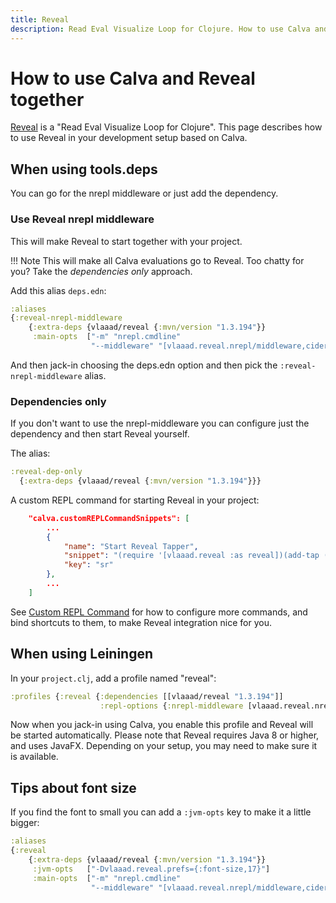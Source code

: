 ```yaml
---
title: Reveal
description: Read Eval Visualize Loop for Clojure. How to use Calva and Reveal together
---
```


# How to use Calva and Reveal together

[Reveal](https://vlaaad.github.io/reveal) is a "Read Eval Visualize Loop for Clojure". This page describes how to use Reveal in your development setup based on Calva.


## When using tools.deps

You can go for the nrepl middleware or just add the dependency. 


### Use Reveal nrepl middleware

This will make Reveal to start together with your project.

!!! Note
    This will make all Calva evaluations go to Reveal. Too chatty for you? Take the _dependencies only_ approach.


Add this alias `deps.edn`:

```clojure
:aliases
{:reveal-nrepl-middleware
    {:extra-deps {vlaaad/reveal {:mvn/version "1.3.194"}}
     :main-opts  ["-m" "nrepl.cmdline"
                  "--middleware" "[vlaaad.reveal.nrepl/middleware,cider.nrepl/cider-middleware]"]}}

```

And then jack-in choosing the deps.edn option and then pick the `:reveal-nrepl-middleware` alias.

### Dependencies only

If you don't want to use the nrepl-middleware you can configure just the dependency and then start Reveal yourself.

The alias:

```clojure
:reveal-dep-only
  {:extra-deps {vlaaad/reveal {:mvn/version "1.3.194"}}}
```

A custom REPL command for starting Reveal in your project:

```json
    "calva.customREPLCommandSnippets": [
        ...
        {
            "name": "Start Reveal Tapper",
            "snippet": "(require '[vlaaad.reveal :as reveal])(add-tap (reveal/ui))",
            "key": "sr"
        },
        ...
    ]
```

See [Custom REPL Command](custom-commands.md) for how to configure more commands, and bind shortcuts to them, to make Reveal integration nice for you.


## When using Leiningen

In your `project.clj`, add a profile named "reveal":

```clojure
:profiles {:reveal {:dependencies [[vlaaad/reveal "1.3.194"]]
                    :repl-options {:nrepl-middleware [vlaaad.reveal.nrepl/middleware]}}}
```

Now when you jack-in using Calva, you enable this profile and Reveal will be
started automatically. Please note that Reveal requires Java 8 or higher, and
uses JavaFX. Depending on your setup, you may need to make sure it is available.

## Tips about font size
If you find the font to small you can add a `:jvm-opts` key to make it a little bigger:

```clojure
:aliases
{:reveal
    {:extra-deps {vlaaad/reveal {:mvn/version "1.3.194"}}
     :jvm-opts   ["-Dvlaaad.reveal.prefs={:font-size,17}"]
     :main-opts  ["-m" "nrepl.cmdline"
                  "--middleware" "[vlaaad.reveal.nrepl/middleware,cider.nrepl/cider-middleware]"]}}

```
